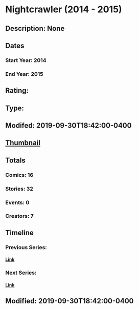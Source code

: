 # Nightcrawler (2014 - 2015)
## Description: None
## Dates
### Start Year: 2014
### End Year: 2015
## Rating: 
## Type: 
## Modifed: 2019-09-30T18:42:00-0400
## [Thumbnail](http://i.annihil.us/u/prod/marvel/i/mg/1/00/5434449944a9c.jpg)
## Totals
### Comics: 16
### Stories: 32
### Events: 0
### Creators: 7
## Timeline
### Previous Series: 
#### [Link]()
### Next Series: 
#### [Link]()
## Modified: 2019-09-30T18:42:00-0400